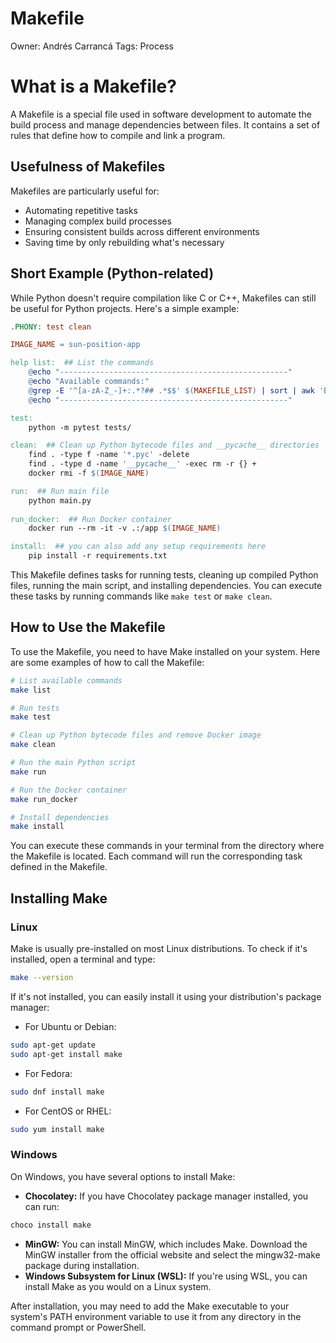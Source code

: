 # Makefile

Owner: Andrés Carrancá
Tags: Process

# What is a Makefile?

A Makefile is a special file used in software development to automate the build process and manage dependencies between files. It contains a set of rules that define how to compile and link a program.

## Usefulness of Makefiles

Makefiles are particularly useful for:

- Automating repetitive tasks
- Managing complex build processes
- Ensuring consistent builds across different environments
- Saving time by only rebuilding what's necessary

## Short Example (Python-related)

While Python doesn't require compilation like C or C++, Makefiles can still be useful for Python projects. Here's a simple example:

```makefile
.PHONY: test clean

IMAGE_NAME = sun-position-app

help list:  ## List the commands
	@echo "---------------------------------------------------"
	@echo "Available commands:"
	@grep -E '^[a-zA-Z_-]+:.*?## .*$$' $(MAKEFILE_LIST) | sort | awk 'BEGIN {FS = ":.*?## "}; {printf "\033[36m%-15s\033[0m %s\n", $$1, $$2}'
	@echo "---------------------------------------------------"

test:
    python -m pytest tests/

clean:  ## Clean up Python bytecode files and __pycache__ directories
	find . -type f -name '*.pyc' -delete
	find . -type d -name '__pycache__' -exec rm -r {} +
	docker rmi -f $(IMAGE_NAME)

run:  ## Run main file
    python main.py
    
run_docker:  ## Run Docker container 
    docker run --rm -it -v .:/app $(IMAGE_NAME)

install:  ## you can also add any setup requirements here
    pip install -r requirements.txt
```

This Makefile defines tasks for running tests, cleaning up compiled Python files, running the main script, and installing dependencies. You can execute these tasks by running commands like `make test` or `make clean`.

## How to Use the Makefile

To use the Makefile, you need to have Make installed on your system. Here are some examples of how to call the Makefile:

```bash
# List available commands
make list

# Run tests
make test

# Clean up Python bytecode files and remove Docker image
make clean

# Run the main Python script
make run

# Run the Docker container
make run_docker

# Install dependencies
make install
```

You can execute these commands in your terminal from the directory where the Makefile is located. Each command will run the corresponding task defined in the Makefile.

## Installing Make

### Linux

Make is usually pre-installed on most Linux distributions. To check if it's installed, open a terminal and type:

```bash
make --version
```

If it's not installed, you can easily install it using your distribution's package manager:

- For Ubuntu or Debian:

```bash
sudo apt-get update
sudo apt-get install make
```

- For Fedora:

```bash
sudo dnf install make
```

- For CentOS or RHEL:

```bash
sudo yum install make
```

### Windows

On Windows, you have several options to install Make:

- **Chocolatey:** If you have Chocolatey package manager installed, you can run:

```powershell
choco install make
```

- **MinGW:** You can install MinGW, which includes Make. Download the MinGW installer from the official website and select the mingw32-make package during installation.
- **Windows Subsystem for Linux (WSL):** If you're using WSL, you can install Make as you would on a Linux system.

After installation, you may need to add the Make executable to your system's PATH environment variable to use it from any directory in the command prompt or PowerShell.